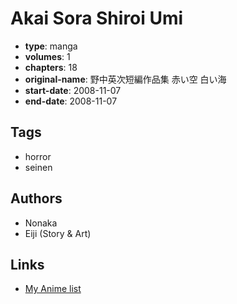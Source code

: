 # Akai Sora Shiroi Umi

-   **type**: manga
-   **volumes**: 1
-   **chapters**: 18
-   **original-name**: 野中英次短編作品集 赤い空 白い海
-   **start-date**: 2008-11-07
-   **end-date**: 2008-11-07

## Tags

-   horror
-   seinen

## Authors

-   Nonaka
-   Eiji (Story & Art)

## Links

-   [My Anime list](https://myanimelist.net/manga/15041/Akai_Sora_Shiroi_Umi)
